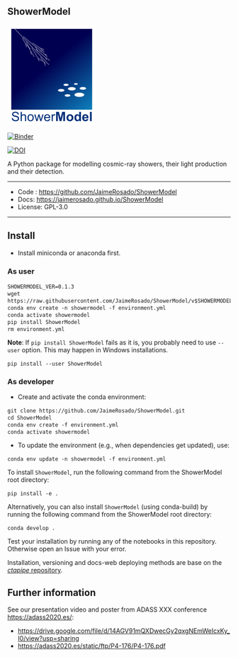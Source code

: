 ShowerModel
--------

![ShowerModel logo](docs/logo_showermodel.png)

[![Binder](https://mybinder.org/badge_logo.svg)](https://mybinder.org/v2/gh/JaimeRosado/ShowerModel/master?filepath=notebooks)

[![DOI](https://zenodo.org/badge/259611899.svg)](https://zenodo.org/badge/latestdoi/259611899)

A Python package for modelling cosmic-ray showers, their light production and their detection.

--------
* Code : https://github.com/JaimeRosado/ShowerModel
* Docs: https://jaimerosado.github.io/ShowerModel
* License: GPL-3.0
--------

## Install

* Install miniconda or anaconda first.

### As user

```
SHOWERMODEL_VER=0.1.3
wget https://raw.githubusercontent.com/JaimeRosado/ShowerModel/v$SHOWERMODEL_VER/environment.yml
conda env create -n showermodel -f environment.yml
conda activate showermodel
pip install ShowerModel
rm environment.yml
```
**Note**: If `pip install ShowerModel` fails as it is, you probably need to use `--user` option. 
This may happen in Windows installations.
```
pip install --user ShowerModel
```

### As developer

* Create and activate the conda environment:
```
git clone https://github.com/JaimeRosado/ShowerModel.git
cd ShowerModel
conda env create -f environment.yml
conda activate showermodel
```

* To update the environment (e.g., when dependencies get updated), use:
```
conda env update -n showermodel -f environment.yml
```

To install `ShowerModel`, run the following command from the ShowerModel root directory:
```
pip install -e .
```

Alternatively, you can also install `ShowerModel` (using conda-build) by running the following command from the ShowerModel root directory:
```
conda develop .
```

Test your installation by running any of the notebooks in this repository.
Otherwise open an Issue with your error.

Installation, versioning and docs-web deploying methods are base on 
the [*ctapipe* repository](https://github.com/cta-observatory/ctapipe).

## Further information
See our presentation video and poster from ADASS XXX conference https://adass2020.es/:
* https://drive.google.com/file/d/14AGV91mQXDwecGy2qxgNEmWeIcxKy_I0/view?usp=sharing
* https://adass2020.es/static/ftp/P4-176/P4-176.pdf
